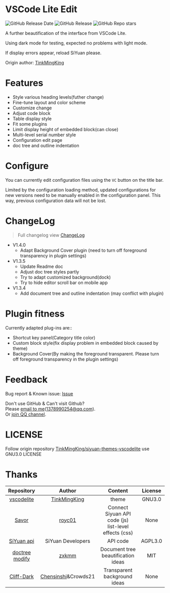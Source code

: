 # VSCode Lite Edit

![GitHub Release Date](https://img.shields.io/github/release-date/lingfengyu-dreaming/siyuan-vscodelite-edit?display_date=published_at)
![GitHub Release](https://img.shields.io/github/v/release/lingfengyu-dreaming/siyuan-vscodelite-edit)
![GitHub Repo stars](https://img.shields.io/github/stars/lingfengyu-dreaming/siyuan-vscodelite-edit)

A further beautification of the interface from VSCode Lite.

Using dark mode for testing, expected no problems with light mode.

If display errors appear, reload SiYuan please.

Origin author: [TinkMingKing](https://github.com/TinkMingKing)

# Features

- Style various heading levels(futher change)
- Fine-tune layout and color scheme
- Customize change
- Adjust code block
- Table display style
- Fit some plugins
- Limit display height of embedded block(can close)
- Multi-level serial number style
- Configuration edit page
- doc tree and outline indentation

# Configure

You can currently edit configuration files using the `VC` button on the title bar.

Limited by the configuration loading method, updated configurations for new versions need to be manually enabled in the configuration panel. This way, previous configuration data will not be lost.

# ChangeLog

> Full changelog view [ChangeLog](https://github.com/lingfengyu-dreaming/siyuan-vscodelite-edit/blob/main/changelog.md)

- V1.4.0
  - Adapt Background Cover plugin (need to turn off foreground transparency in plugin settings)
- V1.3.5
  - Update Readme doc
  - Adjust doc tree styles partly
  - Try to adapt customized background(dock)
  - Try to hide editor scroll bar on mobile app
- V1.3.4
  - Add document tree and outline indentation (may conflict with plugin)

# Plugin fitness

Currently adapted plug-ins are::

- Shortcut key panel(Category title color)
- Custom block style(fix display problem in embedded block caused by theme)
- Background Cover(By making the foreground transparent. Please turn off foreground transparency in the plugin settings)

# Feedback

Bug report & Known issue: [Issue](https://github.com/lingfengyu-dreaming/siyuan-vscodelite-edit/issues)

Don't use GitHub & Can't visit Github?  
Please [email to me](mailto:1378990254@qq.com)(1378990254@qq.com).  
Or [join QQ channel](https://pd.qq.com/s/7uxvabgbp).

# LICENSE

Follow origin repository [TinkMingKing/siyuan-themes-vscodelite](https://github.com/TinkMingKing/siyuan-themes-vscodelite) use GNU3.0 LICENSE

# Thanks

|                                  Repository                                  |                        Author                         |                         Content                          | License |
| :--------------------------------------------------------------------------: | :---------------------------------------------------: | :------------------------------------------------------: | :-----: |
|    [vscodelite](https://github.com/TinkMingKing/siyuan-themes-vscodelite)    |    [TinkMingKing](https://github.com/TinkMingKing)    |                          theme                           | GNU3.0  |
|          [Savor](https://github.com/royc01/notion-theme/tree/main)           |          [royc01](https://github.com/royc01)          | Connect Siyuan API code (js)<br>list-level effects (css) |  None   |
| [SiYuan api](https://github.com/siyuan-note/siyuan/blob/master/API_zh_CN.md) |                   SiYuan Developers                   |                         API code                         | AGPL3.0 |
|      [doctree modify](https://github.com/zxkmm/siyuan_doctree_compress)      |           [zxkmm](https://github.com/zxkmm)           |            Document tree beautification ideas            |   MIT   |
|           [Cliff-Dark](https://github.com/chenshinshi/Cliff-Dark)            | [Chensinshi](https://github.com/chenshinshi)&Crowds21 |               Transparent background ideas               |  None   |